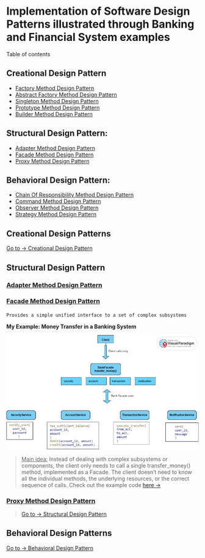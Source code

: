 # Implementation of Software Design Patterns illustrated through Banking and Financial System examples

Table of contents

## Creational Design Pattern

- [Factory Method Design Pattern](#)
- [Abstract Factory Method Design Pattern](#)
- [Singleton Method Design Pattern](#)
- [Prototype Method Design Pattern](#)
- [Builder Method Design Pattern](#)

## Structural Design Pattern:

- [Adapter Method Design Pattern](#)
- [Facade Method Design Pattern](#facade-method-design-pattern)
- [Proxy Method Design Pattern](#)

## Behavioral Design Pattern:

- [Chain Of Responsibility Method Design Pattern](#)
- [Command Method Design Pattern](#)
- [Observer Method Design Pattern](#)
- [Strategy Method Design Pattern](#)

## Creational Design Patterns

[Go to -> Creational Design Pattern](#creational-design-pattern)

## Structural Design Pattern

### <ins>Adapter Method Design Pattern</ins>

### <ins>Facade Method Design Pattern</ins>

`Provides a simple unified interface to a set of complex subsystems`

**My Example: Money Transfer in a Banking System**

![Facade Method UML diagramm](/assets/images/FacadeMethod.jpg)

> <ins> Main idea:</ins>
> Instead of dealing with complex subsystems or components, the client only needs to call a single transfer_money() method, implemented as a Facade. The client doesn’t need to know all the individual methods, the underlying resources, or the correct sequence of calls.
> Check out the example code [here &rarr;](/creational_design_patterns/facade_method_design_pattern.py)

### <ins>Proxy Method Design Pattern</ins>

> [Go to -> Structural Design Pattern](#creational-design-pattern)

## Behavioral Design Patterns

[Go to -> Behavioral Design Pattern](#behavioral-design-pattern)
